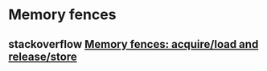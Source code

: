 # Memory fences

## stackoverflow [Memory fences: acquire/load and release/store](https://stackoverflow.com/questions/36824811/memory-fences-acquire-load-and-release-store)